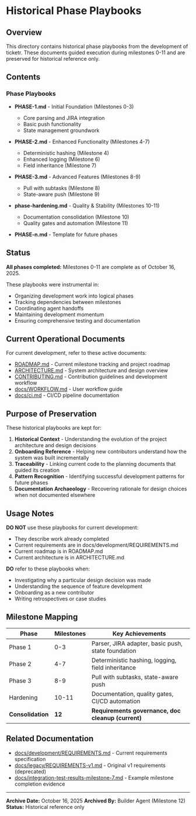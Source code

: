 # Historical Phase Playbooks

## Overview

This directory contains historical phase playbooks from the development of ticketr. These documents guided execution during milestones 0-11 and are preserved for historical reference only.

## Contents

### Phase Playbooks

- **PHASE-1.md** - Initial Foundation (Milestones 0-3)
  - Core parsing and JIRA integration
  - Basic push functionality
  - State management groundwork

- **PHASE-2.md** - Enhanced Functionality (Milestones 4-7)
  - Deterministic hashing (Milestone 4)
  - Enhanced logging (Milestone 6)
  - Field inheritance (Milestone 7)

- **PHASE-3.md** - Advanced Features (Milestones 8-9)
  - Pull with subtasks (Milestone 8)
  - State-aware push (Milestone 9)

- **phase-hardening.md** - Quality & Stability (Milestones 10-11)
  - Documentation consolidation (Milestone 10)
  - Quality gates and automation (Milestone 11)

- **PHASE-n.md** - Template for future phases

## Status

**All phases completed:** Milestones 0-11 are complete as of October 16, 2025.

These playbooks were instrumental in:
- Organizing development work into logical phases
- Tracking dependencies between milestones
- Coordinating agent handoffs
- Maintaining development momentum
- Ensuring comprehensive testing and documentation

## Current Operational Documents

For current development, refer to these active documents:

- [ROADMAP.md](/ROADMAP.md) - Current milestone tracking and project roadmap
- [ARCHITECTURE.md](/ARCHITECTURE.md) - System architecture and design overview
- [CONTRIBUTING.md](/CONTRIBUTING.md) - Contribution guidelines and development workflow
- [docs/WORKFLOW.md](/docs/WORKFLOW.md) - User workflow guide
- [docs/ci.md](/docs/ci.md) - CI/CD pipeline documentation

## Purpose of Preservation

These historical playbooks are kept for:

1. **Historical Context** - Understanding the evolution of the project architecture and design decisions
2. **Onboarding Reference** - Helping new contributors understand how the system was built incrementally
3. **Traceability** - Linking current code to the planning documents that guided its creation
4. **Pattern Recognition** - Identifying successful development patterns for future phases
5. **Documentation Archaeology** - Recovering rationale for design choices when not documented elsewhere

## Usage Notes

**DO NOT** use these playbooks for current development:
- They describe work already completed
- Current requirements are in docs/development/REQUIREMENTS.md
- Current roadmap is in ROADMAP.md
- Current architecture is in ARCHITECTURE.md

**DO** refer to these playbooks when:
- Investigating why a particular design decision was made
- Understanding the sequence of feature development
- Onboarding as a new contributor
- Writing retrospectives or case studies

## Milestone Mapping

| Phase | Milestones | Key Achievements |
|-------|------------|------------------|
| Phase 1 | 0-3 | Parser, JIRA adapter, basic push, state foundation |
| Phase 2 | 4-7 | Deterministic hashing, logging, field inheritance |
| Phase 3 | 8-9 | Pull with subtasks, state-aware push |
| Hardening | 10-11 | Documentation, quality gates, CI/CD automation |
| **Consolidation** | **12** | **Requirements governance, doc cleanup (current)** |

## Related Documentation

- [docs/development/REQUIREMENTS.md](/docs/development/REQUIREMENTS.md) - Current requirements specification
- [docs/legacy/REQUIREMENTS-v1.md](/docs/legacy/REQUIREMENTS-v1.md) - Original v1 requirements (deprecated)
- [docs/integration-test-results-milestone-7.md](/docs/integration-test-results-milestone-7.md) - Example milestone completion evidence

---

**Archive Date:** October 16, 2025
**Archived By:** Builder Agent (Milestone 12)
**Status:** Historical reference only
